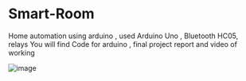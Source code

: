 # Smart-Room
 Home automation using arduino , used Arduino Uno , Bluetooth HC05, relays
 You will find Code for arduino  , final project report and video of working 


![image](https://user-images.githubusercontent.com/100987303/179750999-e844ad9a-207d-4e6c-ad74-15fd98c9f55a.png)
